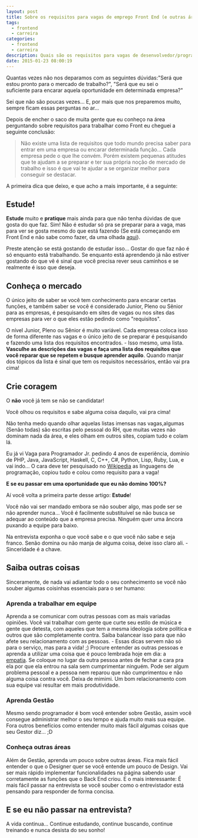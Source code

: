```yaml
---
layout: post
title: Sobre os requisitos para vagas de emprego Front End (e outras áreas também)
tags:
  - frontend
  - carreira
categories:
  - frontend
  - carreira
description: Quais são os requisitos para vagas de desenvolvedor/programador?
date: 2015-01-23 08:00:19
---
```


Quantas vezes não nos deparamos com as seguintes dúvidas:"Será que estou pronto para o mercado de trabalho?", "Será que eu sei o suficiente para encarar aquela oportunidade em determinada empresa?"

Sei que não são poucas vezes... E, por mais que nos preparemos muito, sempre ficam essas perguntas no ar...

Depois de encher o saco de muita gente que eu conheço na área perguntando sobre requisitos para trabalhar como Front eu cheguei a seguinte conclusão:

> Não existe uma lista de requisitos que todo mundo precisa saber para entrar em uma empresa ou encarar determinada função... Cada empresa pede o que lhe convém. Porém existem pequenas atitudes que te ajudam a se preparar e ter sua própria noção de mercado de trabalho e isso é que vai te ajudar a se organizar melhor para conseguir se destacar.

A primeira dica que deixo, e que acho a mais importante, é a seguinte:

## Estude!

**Estude** muito e **pratique** mais ainda para que não tenha dúvidas de que gosta do que faz. Sim! Não é estudar só pra se preparar para a vaga, mas para ver se gosta mesmo do que está fazendo (Se está começando em Front End e não sabe como fazer, da uma olhada [aqui](/posts/guia-de-estudos-desenvolvedor-front-end-iniciante/ "Trilha/Guia de estudos")).

Preste atenção se está gostando de estudar isso... Gostar do que faz não é só enquanto está trabalhando. Se enquanto está aprendendo já não estiver gostando do que vê é sinal que você precisa rever seus caminhos e se realmente é isso que deseja.

## Conheça o mercado

O único jeito de saber se você tem conhecimento para encarar certas funções, e também saber se você é considerado Junior, Pleno ou Sênior para as empresas, é pesquisando em sites de vagas ou nos sites das empresas para ver o que eles estão pedindo como "requisitos".

O nível Junior, Pleno ou Sênior é muito variável. Cada empresa coloca isso de forma diferente nas vagas e o único jeito de se preparar é pesquisando e fazendo uma lista dos requisitos encontrados. - Isso mesmo, uma lista. **Vasculhe as descrições das vagas e faça uma lista dos requisitos que você reparar que se repetem e busque aprender aquilo**. Quando manjar dos tópicos da lista é sinal que tem os requisitos necessários, então vai pra cima!

## Crie coragem

O **não** você já tem se não se candidatar!

Você olhou os requisitos e sabe alguma coisa daquilo, vai pra cima!

Não tenha medo quando olhar aquelas listas imensas nas vagas,algumas (Senão todas) são escritas pelo pessoal do RH, que muitas vezes não dominam nada da área, e eles olham em outros sites, copiam tudo e colam lá.

Eu já vi Vaga para Programador Jr. pedindo 4 anos de experiência, domínio de PHP, Java, JavaScript, Haskell, C, C++, C#, Python, Lisp, Ruby, Lua, e vai indo... O cara deve ter pesquisado no [Wikipedia](https://pt.wikipedia.org/wiki/Linguagem_de_programa%C3%A7%C3%A3o#Lista_de_linguagens "Linguagens de Programação") as linguagens de programação, copiou tudo e colou como requisito para a vaga!

**E se eu passar em uma oportunidade que eu não domino 100%?**

Aí você volta a primeira parte desse artigo: **Estude**!

Você não vai ser mandado embora se não souber algo, mas pode ser se não aprender nunca...
Você é facilmente substituível se não busca se adequar ao conteúdo que a empresa precisa. Ninguém quer uma âncora puxando a equipe para baixo.

Na entrevista exponha o que você sabe e o que você não sabe e seja franco. Senão domina ou não manja de alguma coisa, deixe isso claro ali. - Sinceridade é a chave.

## Saiba outras coisas

Sinceramente, de nada vai adiantar todo o seu conhecimento se você não souber algumas coisinhas essenciais para o ser humano:

### Aprenda a trabalhar em equipe

Aprenda a se comunicar com outras pessoas com as mais variadas opiniões. Você vai trabalhar com gente que curte seu estilo de música e gente que detesta, com aqueles que tem a mesma ideologia sobre política e outros que são completamente contra. Saiba balancear isso para que não afete seu relacionamento com as pessoas. - Essas dicas servem não só para o serviço, mas para a vida! ;)
Procure entender as outras pessoas e aprenda a utilizar uma coisa que é pouco lembrada hoje em dia: a [empatia](https://www.significados.com.br/empatia/ "Empatia"). Se coloque no lugar da outra pessoa antes de fechar a cara pra ela por que ela entrou na sala sem cumprimentar ninguém. Pode ser algum problema pessoal e a pessoa nem reparou que não cumprimentou e não alguma coisa contra você. Deixa de mimimi.
Um bom relacionamento com sua equipe vai resultar em mais produtividade.

### Aprenda Gestão

Mesmo sendo programador é bom você entender sobre Gestão, assim você consegue administrar melhor o seu tempo e ajuda muito mais sua equipe. Fora outros benefícios como entender muito mais fácil algumas coisas que seu Gestor diz... ;D

### Conheça outras áreas

Além de Gestão, aprenda um pouco sobre outras áreas. Fica mais fácil entender o que o Designer quer se você entende um pouco de Design. Vai ser mais rápido implementar funcionalidades na página sabendo usar corretamente as funções que o Back End criou. E o mais interessante: É mais fácil passar na entrevista se você souber como o entrevistador está pensando para responder de forma concisa.

## E se eu não passar na entrevista?

A vida continua... Continue estudando, continue buscando, continue treinando e nunca desista do seu sonho!
